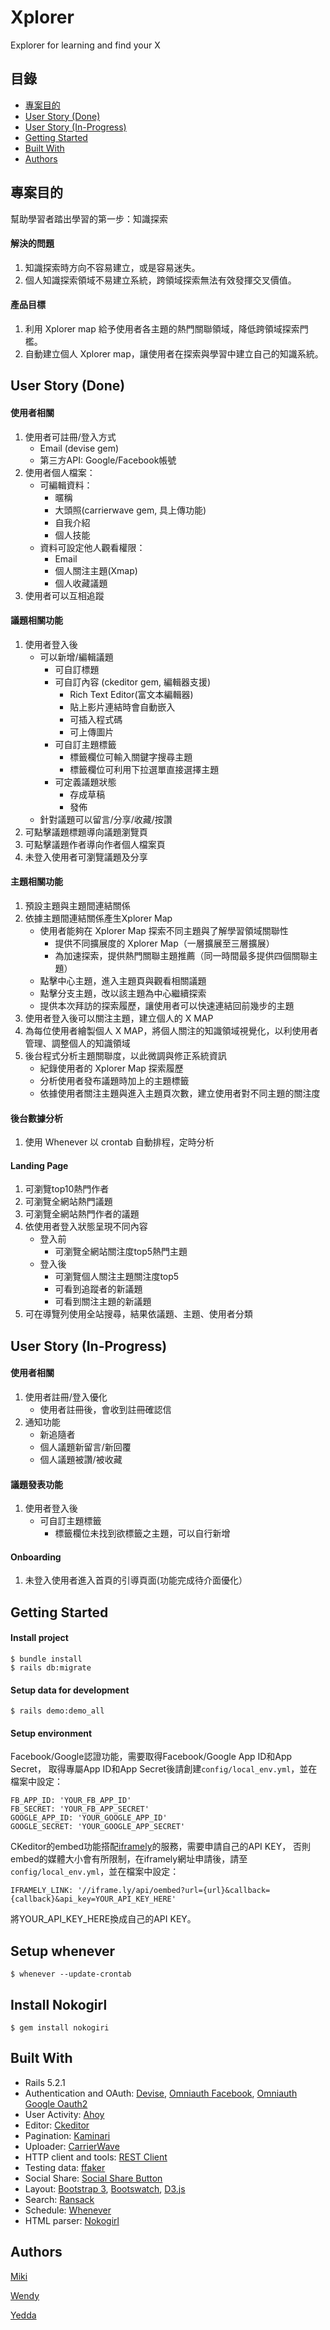 # Xplorer
Explorer for learning and find your X

## 目錄
* [專案目的](#專案目的)
* [User Story (Done)](#user-story-done)
* [User Story (In-Progress)](#user-story-in-progress)
* [Getting Started](#getting-started)
* [Built With](#built-with)
* [Authors](#authors)

## 專案目的
幫助學習者踏出學習的第一步：知識探索
#### 解決的問題
1. 知識探索時方向不容易建立，或是容易迷失。
2. 個人知識探索領域不易建立系統，跨領域探索無法有效發揮交叉價值。
#### 產品目標
1. 利用 Xplorer map 給予使用者各主題的熱門關聯領域，降低跨領域探索門檻。
2. 自動建立個人 Xplorer map，讓使用者在探索與學習中建立自己的知識系統。

## User Story (Done)
#### 使用者相關
1. 使用者可註冊/登入方式
    * Email (devise gem)
    * 第三方API: Google/Facebook帳號
2. 使用者個人檔案：
    * 可編輯資料：
      * 暱稱
      * 大頭照(carrierwave gem, 具上傳功能)
      * 自我介紹
      * 個人技能
    * 資料可設定他人觀看權限：
      * Email
      * 個人關注主題(Xmap)
      * 個人收藏議題
3. 使用者可以互相追蹤

#### 議題相關功能
1. 使用者登入後
    * 可以新增/編輯議題
      * 可自訂標題
      * 可自訂內容 (ckeditor gem, 編輯器支援)
        * Rich Text Editor(富文本編輯器)
        * 貼上影片連結時會自動嵌入
        * 可插入程式碼
        * 可上傳圖片
      * 可自訂主題標籤
        * 標籤欄位可輸入關鍵字搜尋主題
        * 標籤欄位可利用下拉選單直接選擇主題
      * 可定義議題狀態
        * 存成草稿
        * 發佈
    * 針對議題可以留言/分享/收藏/按讚
2. 可點擊議題標題導向議題瀏覽頁
3. 可點擊議題作者導向作者個人檔案頁
4. 未登入使用者可瀏覽議題及分享

#### 主題相關功能
1. 預設主題與主題間連結關係
2. 依據主題間連結關係產生Xplorer Map
   * 使用者能夠在 Xplorer Map 探索不同主題與了解學習領域關聯性
      * 提供不同擴展度的 Xplorer Map（一層擴展至三層擴展）
      * 為加速探索，提供熱門關聯主題推薦（同一時間最多提供四個關聯主題）
   * 點擊中心主題，進入主題頁與觀看相關議題
   * 點擊分支主題，改以該主題為中心繼續探索
   * 提供本次拜訪的探索履歷，讓使用者可以快速連結回前幾步的主題
3. 使用者登入後可以關注主題，建立個人的 X MAP
4. 為每位使用者繪製個人 X MAP，將個人關注的知識領域視覺化，以利使用者管理、調整個人的知識領域
5. 後台程式分析主題關聯度，以此微調與修正系統資訊
   * 紀錄使用者的 Xplorer Map 探索履歷
   * 分析使用者發布議題時加上的主題標籤
   * 依據使用者關注主題與進入主題頁次數，建立使用者對不同主題的關注度
   
#### 後台數據分析
1. 使用 Whenever 以 crontab 自動排程，定時分析

#### Landing Page
1. 可瀏覽top10熱門作者
2. 可瀏覽全網站熱門議題
3. 可瀏覽全網站熱門作者的議題
4. 依使用者登入狀態呈現不同內容
   * 登入前
      * 可瀏覽全網站關注度top5熱門主題
   * 登入後
      * 可瀏覽個人關注主題關注度top5
      * 可看到追蹤者的新議題
      * 可看到關注主題的新議題
5. 可在導覽列使用全站搜尋，結果依議題、主題、使用者分類
    
## User Story (In-Progress)
#### 使用者相關
1. 使用者註冊/登入優化  
    * 使用者註冊後，會收到註冊確認信
2. 通知功能
    * 新追隨者
    * 個人議題新留言/新回覆
    * 個人議題被讚/被收藏

#### 議題發表功能
1. 使用者登入後
    * 可自訂主題標籤
        * 標籤欄位未找到欲標籤之主題，可以自行新增

#### Onboarding
1. 未登入使用者進入首頁的引導頁面(功能完成待介面優化）

## Getting Started
#### Install project
```
$ bundle install
$ rails db:migrate
```
#### Setup data for development
```
$ rails demo:demo_all
```
#### Setup environment
Facebook/Google認證功能，需要取得Facebook/Google App ID和App Secret，
取得專屬App ID和App Secret後請創建`config/local_env.yml`，並在檔案中設定：
```
FB_APP_ID: 'YOUR_FB_APP_ID'
FB_SECRET: 'YOUR_FB_APP_SECRET'
GOOGLE_APP_ID: 'YOUR_GOOGLE_APP_ID'
GOOGLE_SECRET: 'YOUR_GOOGLE_APP_SECRET'
```
CKeditor的embed功能搭配[iframely](https://iframely.com/)的服務，需要申請自己的API KEY，
否則embed的媒體大小會有所限制，在iframely網址申請後，請至`config/local_env.yml`，並在檔案中設定：
```
IFRAMELY_LINK: '//iframe.ly/api/oembed?url={url}&callback={callback}&api_key=YOUR_API_KEY_HERE'
```
將YOUR_API_KEY_HERE換成自己的API KEY。

## Setup whenever
```
$ whenever --update-crontab
```

## Install Nokogirl
```
$ gem install nokogiri
```

## Built With
* Rails 5.2.1
* Authentication and OAuth: [Devise](https://github.com/plataformatec/devise), [Omniauth Facebook](https://github.com/mkdynamic/omniauth-facebook), [Omniauth Google Oauth2](https://github.com/zquestz/omniauth-google-oauth2)
* User Activity: [Ahoy](https://github.com/ankane/ahoy)
* Editor: [Ckeditor](https://github.com/galetahub/ckeditor)
* Pagination: [Kaminari](https://github.com/kaminari/kaminari)
* Uploader: [CarrierWave](https://github.com/carrierwaveuploader/carrierwave)
* HTTP client and tools: [REST Client](https://github.com/rest-client/rest-client)
* Testing data: [ffaker](https://github.com/ffaker/ffaker)
* Social Share: [Social Share Button](https://github.com/huacnlee/social-share-button)
* Layout: [Bootstrap 3](https://github.com/twbs/bootstrap-sass), [Bootswatch](https://github.com/maxim/bootswatch-rails), [D3.js](https://d3js.org/)
* Search: [Ransack](https://github.com/activerecord-hackery/ransack)
* Schedule: [Whenever](https://github.com/javan/whenever)
* HTML parser: [Nokogirl](http://www.nokogiri.org/)

## Authors
[Miki](https://github.com/miki770420)

[Wendy](https://github.com/wu790616)

[Yedda](https://github.com/yeddachuang)
